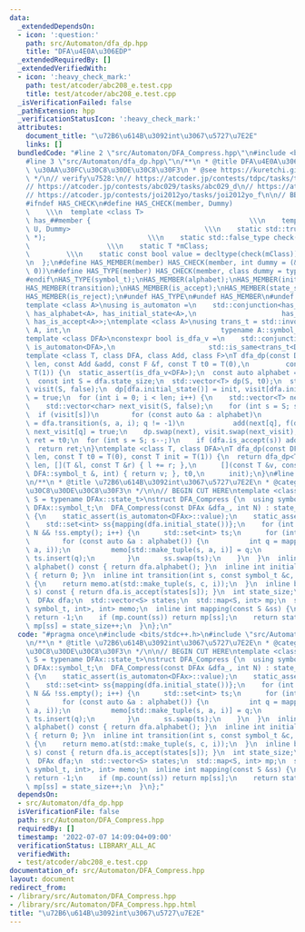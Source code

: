 ```yaml
---
data:
  _extendedDependsOn:
  - icon: ':question:'
    path: src/Automaton/dfa_dp.hpp
    title: "DFA\u4E0A\u306EDP"
  _extendedRequiredBy: []
  _extendedVerifiedWith:
  - icon: ':heavy_check_mark:'
    path: test/atcoder/abc208_e.test.cpp
    title: test/atcoder/abc208_e.test.cpp
  _isVerificationFailed: false
  _pathExtension: hpp
  _verificationStatusIcon: ':heavy_check_mark:'
  attributes:
    document_title: "\u72B6\u614B\u3092int\u3067\u5727\u7E2E"
    links: []
  bundledCode: "#line 2 \"src/Automaton/DFA_Compress.hpp\"\n#include <bits/stdc++.h>\n\
    #line 3 \"src/Automaton/dfa_dp.hpp\"\n/**\n * @title DFA\u4E0A\u306EDP\n * @category\
    \ \u30AA\u30FC\u30C8\u30DE\u30C8\u30F3\n * @see https://kuretchi.github.io/blog/entries/automaton-dp/\n\
    \ */\n// verify\u7528:\n// https://atcoder.jp/contests/tdpc/tasks/tdpc_number\n\
    // https://atcoder.jp/contests/abc029/tasks/abc029_d\n// https://atcoder.jp/contests/donuts-live2014/tasks/donuts_live2014_2\n\
    // https://atcoder.jp/contests/joi2012yo/tasks/joi2012yo_f\n\n// BEGIN CUT HERE\n\
    #ifndef HAS_CHECK\n#define HAS_CHECK(member, Dummy)                          \
    \    \\\n  template <class T>                                          \\\n  struct\
    \ has_##member {                                       \\\n    template <class\
    \ U, Dummy>                                 \\\n    static std::true_type check(U\
    \ *);                         \\\n    static std::false_type check(...);     \
    \                   \\\n    static T *mClass;                                \
    \         \\\n    static const bool value = decltype(check(mClass))::value; \\\
    \n  };\n#define HAS_MEMBER(member) HAS_CHECK(member, int dummy = (&U::member,\
    \ 0))\n#define HAS_TYPE(member) HAS_CHECK(member, class dummy = typename U::member)\n\
    #endif\nHAS_TYPE(symbol_t);\nHAS_MEMBER(alphabet);\nHAS_MEMBER(initial_state);\n\
    HAS_MEMBER(transition);\nHAS_MEMBER(is_accept);\nHAS_MEMBER(state_size);\nHAS_MEMBER(eps_transition);\n\
    HAS_MEMBER(is_reject);\n#undef HAS_TYPE\n#undef HAS_MEMBER\n#undef HAS_CHECK\n\
    template <class A>\nusing is_automaton =\n    std::conjunction<has_symbol_t<A>,\
    \ has_alphabet<A>, has_initial_state<A>,\n                     has_transition<A>,\
    \ has_is_accept<A>>;\ntemplate <class A>\nusing trans_t = std::invoke_result_t<decltype(&A::transition),\
    \ A, int,\n                                     typename A::symbol_t, int>;\n\
    template <class DFA>\nconstexpr bool is_dfa_v =\n    std::conjunction_v<has_state_size<DFA>,\
    \ is_automaton<DFA>,\n                       std::is_same<trans_t<DFA>, int>>;\n\
    template <class T, class DFA, class Add, class F>\nT dfa_dp(const DFA &dfa, int\
    \ len, const Add &add, const F &f, const T t0 = T(0),\n         const T init =\
    \ T(1)) {\n  static_assert(is_dfa_v<DFA>);\n  const auto alphabet = dfa.alphabet();\n\
    \  const int S = dfa.state_size;\n  std::vector<T> dp(S, t0);\n  std::vector<char>\
    \ visit(S, false);\n  dp[dfa.initial_state()] = init, visit[dfa.initial_state()]\
    \ = true;\n  for (int i = 0; i < len; i++) {\n    std::vector<T> next(S, t0);\n\
    \    std::vector<char> next_visit(S, false);\n    for (int s = S; s--;)\n    \
    \  if (visit[s])\n        for (const auto &a : alphabet)\n          if (int q\
    \ = dfa.transition(s, a, i); q != -1)\n            add(next[q], f(dp[s], a, i)),\
    \ next_visit[q] = true;\n    dp.swap(next), visit.swap(next_visit);\n  }\n  T\
    \ ret = t0;\n  for (int s = S; s--;)\n    if (dfa.is_accept(s)) add(ret, dp[s]);\n\
    \  return ret;\n}\ntemplate <class T, class DFA>\nT dfa_dp(const DFA &dfa, int\
    \ len, const T t0 = T(0), const T init = T(1)) {\n  return dfa_dp<T>(\n      dfa,\
    \ len, [](T &l, const T &r) { l += r; },\n      [](const T &v, const typename\
    \ DFA::symbol_t &, int) { return v; }, t0,\n      init);\n}\n#line 4 \"src/Automaton/DFA_Compress.hpp\"\
    \n/**\n * @title \u72B6\u614B\u3092int\u3067\u5727\u7E2E\n * @category \u30AA\u30FC\
    \u30C8\u30DE\u30C8\u30F3\n */\n\n// BEGIN CUT HERE\ntemplate <class DFAx, class\
    \ S = typename DFAx::state_t>\nstruct DFA_Compress {\n  using symbol_t = typename\
    \ DFAx::symbol_t;\n  DFA_Compress(const DFAx &dfa_, int N) : state_size(0), dfa(dfa_)\
    \ {\n    static_assert(is_automaton<DFAx>::value);\n    static_assert(has_is_reject<DFAx>::value);\n\
    \    std::set<int> ss{mapping(dfa.initial_state())};\n    for (int i = 0; i <\
    \ N && !ss.empty(); i++) {\n      std::set<int> ts;\n      for (int s : ss)\n\
    \        for (const auto &a : alphabet()) {\n          int q = mapping(dfa.transition(states[s],\
    \ a, i));\n          memo[std::make_tuple(s, a, i)] = q;\n          if (q != -1)\
    \ ts.insert(q);\n        }\n      ss.swap(ts);\n    }\n  }\n  inline std::vector<symbol_t>\
    \ alphabet() const { return dfa.alphabet(); }\n  inline int initial_state() const\
    \ { return 0; }\n  inline int transition(int s, const symbol_t &c, int i) const\
    \ {\n    return memo.at(std::make_tuple(s, c, i));\n  }\n  inline bool is_accept(int\
    \ s) const { return dfa.is_accept(states[s]); }\n  int state_size;\n\n private:\n\
    \  DFAx dfa;\n  std::vector<S> states;\n  std::map<S, int> mp;\n  std::map<std::tuple<int,\
    \ symbol_t, int>, int> memo;\n  inline int mapping(const S &ss) {\n    if (dfa.is_reject(ss))\
    \ return -1;\n    if (mp.count(ss)) return mp[ss];\n    return states.push_back(ss),\
    \ mp[ss] = state_size++;\n  }\n};\n"
  code: "#pragma once\n#include <bits/stdc++.h>\n#include \"src/Automaton/dfa_dp.hpp\"\
    \n/**\n * @title \u72B6\u614B\u3092int\u3067\u5727\u7E2E\n * @category \u30AA\u30FC\
    \u30C8\u30DE\u30C8\u30F3\n */\n\n// BEGIN CUT HERE\ntemplate <class DFAx, class\
    \ S = typename DFAx::state_t>\nstruct DFA_Compress {\n  using symbol_t = typename\
    \ DFAx::symbol_t;\n  DFA_Compress(const DFAx &dfa_, int N) : state_size(0), dfa(dfa_)\
    \ {\n    static_assert(is_automaton<DFAx>::value);\n    static_assert(has_is_reject<DFAx>::value);\n\
    \    std::set<int> ss{mapping(dfa.initial_state())};\n    for (int i = 0; i <\
    \ N && !ss.empty(); i++) {\n      std::set<int> ts;\n      for (int s : ss)\n\
    \        for (const auto &a : alphabet()) {\n          int q = mapping(dfa.transition(states[s],\
    \ a, i));\n          memo[std::make_tuple(s, a, i)] = q;\n          if (q != -1)\
    \ ts.insert(q);\n        }\n      ss.swap(ts);\n    }\n  }\n  inline std::vector<symbol_t>\
    \ alphabet() const { return dfa.alphabet(); }\n  inline int initial_state() const\
    \ { return 0; }\n  inline int transition(int s, const symbol_t &c, int i) const\
    \ {\n    return memo.at(std::make_tuple(s, c, i));\n  }\n  inline bool is_accept(int\
    \ s) const { return dfa.is_accept(states[s]); }\n  int state_size;\n\n private:\n\
    \  DFAx dfa;\n  std::vector<S> states;\n  std::map<S, int> mp;\n  std::map<std::tuple<int,\
    \ symbol_t, int>, int> memo;\n  inline int mapping(const S &ss) {\n    if (dfa.is_reject(ss))\
    \ return -1;\n    if (mp.count(ss)) return mp[ss];\n    return states.push_back(ss),\
    \ mp[ss] = state_size++;\n  }\n};"
  dependsOn:
  - src/Automaton/dfa_dp.hpp
  isVerificationFile: false
  path: src/Automaton/DFA_Compress.hpp
  requiredBy: []
  timestamp: '2022-07-07 14:09:04+09:00'
  verificationStatus: LIBRARY_ALL_AC
  verifiedWith:
  - test/atcoder/abc208_e.test.cpp
documentation_of: src/Automaton/DFA_Compress.hpp
layout: document
redirect_from:
- /library/src/Automaton/DFA_Compress.hpp
- /library/src/Automaton/DFA_Compress.hpp.html
title: "\u72B6\u614B\u3092int\u3067\u5727\u7E2E"
---
```

